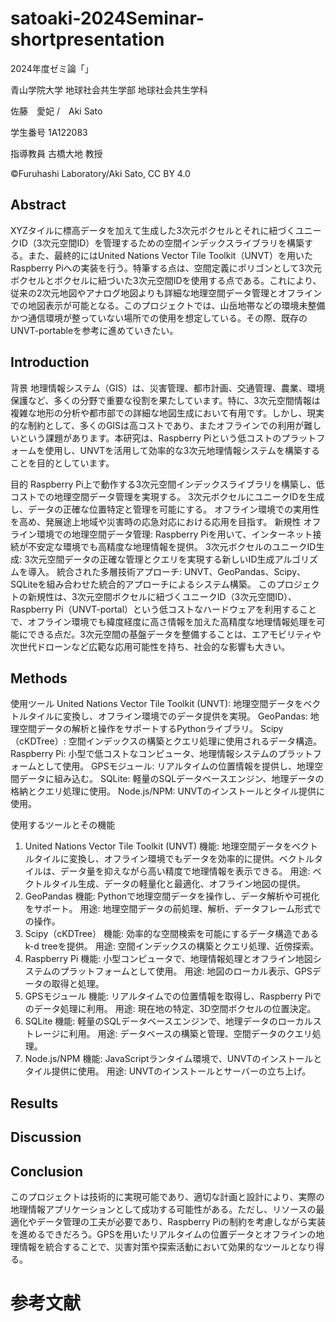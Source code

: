 # satoaki-2024Seminar-shortpresentation
2024年度ゼミ論「」

青山学院大学 地球社会共生学部 地球社会共生学科

佐藤　愛妃 /　Aki Sato

学生番号 1A122083

指導教員 古橋大地 教授

©︎Furuhashi Laboratory/Aki Sato, CC BY 4.0

## Abstract
XYZタイルに標高データを加えて生成した3次元ボクセルとそれに紐づくユニークID（3次元空間ID）を管理するための空間インデックスライブラリを構築する。また、最終的にはUnited Nations Vector Tile Toolkit（UNVT）を用いたRaspberry Piへの実装を行う。特筆する点は、空間定義にポリゴンとして3次元ボクセルとボクセルに紐づいた3次元空間IDを使用する点である。これにより、従来の2次元地図やアナログ地図よりも詳細な地理空間データ管理とオフラインでの地図表示が可能となる。このプロジェクトでは、山岳地帯などの環境未整備かつ通信環境が整っていない場所での使用を想定している。その際、既存のUNVT-portableを参考に進めていきたい。

## Introduction
背景
地理情報システム（GIS）は、災害管理、都市計画、交通管理、農業、環境保護など、多くの分野で重要な役割を果たしています。特に、3次元空間情報は複雑な地形の分析や都市部での詳細な地図生成において有用です。しかし、現実的な制約として、多くのGISは高コストであり、またオフラインでの利用が難しいという課題があります。本研究は、Raspberry Piという低コストのプラットフォームを使用し、UNVTを活用して効率的な3次元地理情報システムを構築することを目的としています。

目的
Raspberry Pi上で動作する3次元空間インデックスライブラリを構築し、低コストでの地理空間データ管理を実現する。
3次元ボクセルにユニークIDを生成し、データの正確な位置特定と管理を可能にする。
オフライン環境での実用性を高め、発展途上地域や災害時の応急対応における応用を目指す。
新規性
オフライン環境での地理空間データ管理: Raspberry Piを用いて、インターネット接続が不安定な環境でも高精度な地理情報を提供。
3次元ボクセルのユニークID生成: 3次元空間データの正確な管理とクエリを実現する新しいID生成アルゴリズムを導入。
統合された多層技術アプローチ: UNVT、GeoPandas、Scipy、SQLiteを組み合わせた統合的アプローチによるシステム構築。
このプロジェクトの新規性は、3次元空間ボクセルに紐づくユニークID（3次元空間ID）、Raspberry Pi（UNVT-portal）という低コストなハードウェアを利用することで、オフライン環境でも緯度経度に高さ情報を加えた高精度な地理情報処理を可能にできる点だ。3次元空間の基盤データを整備することは、エアモビリティや次世代ドローンなど広範な応用可能性を持ち、社会的な影響も大きい。

## Methods
使用ツール
United Nations Vector Tile Toolkit (UNVT): 地理空間データをベクトルタイルに変換し、オフライン環境でのデータ提供を実現。
GeoPandas: 地理空間データの解析と操作をサポートするPythonライブラリ。
Scipy（cKDTree）: 空間インデックスの構築とクエリ処理に使用されるデータ構造。
Raspberry Pi: 小型で低コストなコンピュータ、地理情報システムのプラットフォームとして使用。
GPSモジュール: リアルタイムの位置情報を提供し、地理空間データに組み込む。
SQLite: 軽量のSQLデータベースエンジン、地理データの格納とクエリ処理に使用。
Node.js/NPM: UNVTのインストールとタイル提供に使用。

使用するツールとその機能
1. United Nations Vector Tile Toolkit (UNVT)
機能: 地理空間データをベクトルタイルに変換し、オフライン環境でもデータを効率的に提供。ベクトルタイルは、データ量を抑えながら高い精度で地理情報を表示できる。
用途: ベクトルタイル生成、データの軽量化と最適化、オフライン地図の提供。
2. GeoPandas
機能: Pythonで地理空間データを操作し、データ解析や可視化をサポート。
用途: 地理空間データの前処理、解析、データフレーム形式での操作。
3. Scipy（cKDTree）
機能: 効率的な空間検索を可能にするデータ構造であるk-d treeを提供。
用途: 空間インデックスの構築とクエリ処理、近傍探索。
4. Raspberry Pi
機能: 小型コンピュータで、地理情報処理とオフライン地図システムのプラットフォームとして使用。
用途: 地図のローカル表示、GPSデータの取得と処理。
5. GPSモジュール
機能: リアルタイムでの位置情報を取得し、Raspberry Piでのデータ処理に利用。
用途: 現在地の特定、3D空間ボクセルの位置決定。
6. SQLite
機能: 軽量のSQLデータベースエンジンで、地理データのローカルストレージに利用。
用途: データベースの構築と管理、空間データのクエリ処理。
7. Node.js/NPM
機能: JavaScriptランタイム環境で、UNVTのインストールとタイル提供に使用。
用途: UNVTのインストールとサーバーの立ち上げ。

## Results


## Discussion


## Conclusion
このプロジェクトは技術的に実現可能であり、適切な計画と設計により、実際の地理情報アプリケーションとして成功する可能性がある。ただし、リソースの最適化やデータ管理の工夫が必要であり、Raspberry Piの制約を考慮しながら実装を進めるできだろう。GPSを用いたリアルタイムの位置データとオフラインの地理情報を統合することで、災害対策や探索活動において効果的なツールとなり得る。

# 参考文献
